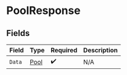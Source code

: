 # PoolResponse


## Fields

| Field                               | Type                                | Required                            | Description                         |
| ----------------------------------- | ----------------------------------- | ----------------------------------- | ----------------------------------- |
| `Data`                              | [Pool](../../models/shared/pool.md) | :heavy_check_mark:                  | N/A                                 |